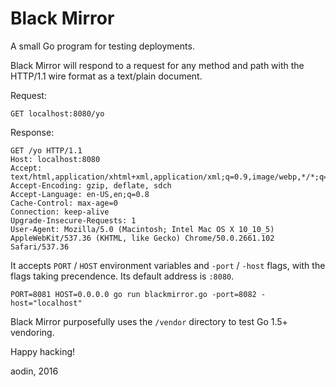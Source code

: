# Black Mirror

A small Go program for testing deployments.

Black Mirror will respond to a request for any method and path with the HTTP/1.1 wire format as a text/plain document.

Request:

    GET localhost:8080/yo

Response:

    GET /yo HTTP/1.1
    Host: localhost:8080
    Accept: text/html,application/xhtml+xml,application/xml;q=0.9,image/webp,*/*;q=0.8
    Accept-Encoding: gzip, deflate, sdch
    Accept-Language: en-US,en;q=0.8
    Cache-Control: max-age=0
    Connection: keep-alive
    Upgrade-Insecure-Requests: 1
    User-Agent: Mozilla/5.0 (Macintosh; Intel Mac OS X 10_10_5) AppleWebKit/537.36 (KHTML, like Gecko) Chrome/50.0.2661.102 Safari/537.36

It accepts `PORT` / `HOST` environment variables and `-port` / `-host` flags, with the flags taking precendence. Its default address is `:8080`.

    PORT=8081 HOST=0.0.0.0 go run blackmirror.go -port=8082 -host="localhost"

Black Mirror purposefully uses the `/vendor` directory to test Go 1.5+ vendoring.

Happy hacking!

aodin, 2016
